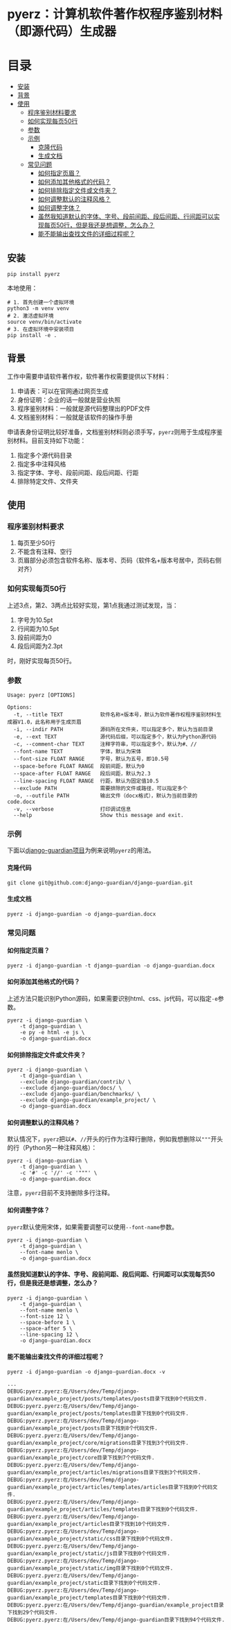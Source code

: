 # pyerz：计算机软件著作权程序鉴别材料（即源代码）生成器

目录
=================

  * [安装](#安装)
  * [背景](#背景)
  * [使用](#使用)
     * [程序鉴别材料要求](#程序鉴别材料要求)
     * [如何实现每页50行](#如何实现每页50行)
     * [参数](#参数)
     * [示例](#示例)
        * [克隆代码](#克隆代码)
        * [生成文档](#生成文档)
     * [常见问题](#常见问题)
        * [如何指定页眉？](#如何指定页眉？)
        * [如何添加其他格式的代码？](#如何添加其他格式的代码？)
        * [如何排除指定文件或文件夹？](#如何排除指定文件或文件夹？)
        * [如何调整默认的注释风格？](#如何调整默认的注释风格？)
        * [如何调整字体？](#如何调整字体？)
        * [虽然我知道默认的字体、字号、段前间距、段后间距、行间距可以实现每页50行，但是我还是想调整，怎么办？](#虽然我知道默认的字体、字号、段前间距、段后间距、行间距可以实现每页50行，但是我还是想调整，怎么办？)
        * [能不能输出查找文件的详细过程呢？](#能不能输出查找文件的详细过程呢？)

## 安装

```shell script
pip install pyerz
```

本地使用：
```shell script
# 1. 首先创建一个虚拟环境
python3 -m venv venv
# 2. 激活虚拟环境
source venv/bin/activate
# 3. 在虚拟环境中安装项目
pip install -e .
```

## 背景

工作中需要申请软件著作权，软件著作权需要提供以下材料：

1. 申请表：可以在官网通过网页生成
2. 身份证明：企业的话一般就是营业执照
3. 程序鉴别材料：一般就是源代码整理出的PDF文件
4. 文档鉴别材料：一般就是该软件的操作手册

申请表身份证明比较好准备，文档鉴别材料则必须手写，`pyerz`则用于生成程序鉴别材料。目前支持如下功能：

1. 指定多个源代码目录
2. 指定多中注释风格
3. 指定字体、字号、段前间距、段后间距、行距
4. 排除特定文件、文件夹

## 使用

### 程序鉴别材料要求

1. 每页至少50行
2. 不能含有注释、空行
3. 页眉部分必须包含软件名称、版本号、页码（软件名+版本号居中，页码右侧对齐）

### 如何实现每页50行

上述3点，第2、3两点比较好实现，第1点我通过测试发现，当：

1. 字号为10.5pt
2. 行间距为10.5pt
3. 段前间距为0
4. 段后间距为2.3pt

时，刚好实现每页50行。

### 参数

```
Usage: pyerz [OPTIONS]

Options:
  -t, --title TEXT            软件名称+版本号，默认为软件著作权程序鉴别材料生成器V1.0，此名称用于生成页眉
  -i, --indir PATH            源码所在文件夹，可以指定多个，默认为当前目录
  -e, --ext TEXT              源代码后缀，可以指定多个，默认为Python源代码
  -c, --comment-char TEXT     注释字符串，可以指定多个，默认为#、//
  --font-name TEXT            字体，默认为宋体
  --font-size FLOAT RANGE     字号，默认为五号，即10.5号
  --space-before FLOAT RANGE  段前间距，默认为0
  --space-after FLOAT RANGE   段后间距，默认为2.3
  --line-spacing FLOAT RANGE  行距，默认为固定值10.5
  --exclude PATH              需要排除的文件或路径，可以指定多个
  -o, --outfile PATH          输出文件（docx格式），默认为当前目录的code.docx
  -v, --verbose               打印调试信息
  --help                      Show this message and exit.
```

### 示例

下面以[django-guardian项目](https://github.com/django-guardian/django-guardian)为例来说明`pyerz`的用法。

#### 克隆代码

```shell script
git clone git@github.com:django-guardian/django-guardian.git
```

#### 生成文档

```shell script
pyerz -i django-guardian -o django-guardian.docx
```

### 常见问题

#### 如何指定页眉？

```shell script
pyerz -i django-guardian -t django-guardian -o django-guardian.docx
```

#### 如何添加其他格式的代码？

上述方法只能识别Python源码，如果需要识别html、css、js代码，可以指定`-e`参数。

```shell script
pyerz -i django-guardian \
    -t django-guardian \
    -e py -e html -e js \
    -o django-guardian.docx
```

#### 如何排除指定文件或文件夹？

```shell script
pyerz -i django-guardian \
    -t django-guardian \
    --exclude django-guardian/contrib/ \
    --exclude django-guardian/docs/ \
    --exclude django-guardian/benchmarks/ \
    --exclude django-guardian/example_project/ \
    -o django-guardian.docx
```

#### 如何调整默认的注释风格？

默认情况下，`pyerz`把以`#`、`//`开头的行作为注释行删除，例如我想删除以`"""`开头的行（Python另一种注释风格）：

```shell script
pyerz -i django-guardian \
    -t django-guardian \
    -c '#' -c '//' -c '"""' \
    -o django-guardian.docx
```

注意，`pyerz`目前不支持删除多行注释。

#### 如何调整字体？

`pyerz`默认使用宋体，如果需要调整可以使用`--font-name`参数。

```shell script
pyerz -i django-guardian \
    -t django-guardian \
    --font-name menlo \
    -o django-guardian.docx
```

#### 虽然我知道默认的字体、字号、段前间距、段后间距、行间距可以实现每页50行，但是我还是想调整，怎么办？

```shell script
pyerz -i django-guardian \
    -t django-guardian \
    --font-name menlo \
    --font-size 12 \
    --space-before 1 \
    --space-after 5 \
    --line-spacing 12 \
    -o django-guardian.docx
```

#### 能不能输出查找文件的详细过程呢？

```shell script
pyerz -i django-guardian -o django-guardian.docx -v
```

```
...
DEBUG:pyerz.pyerz:在/Users/dev/Temp/django-guardian/example_project/posts/templates/posts目录下找到0个代码文件.
DEBUG:pyerz.pyerz:在/Users/dev/Temp/django-guardian/example_project/posts/templates目录下找到0个代码文件.
DEBUG:pyerz.pyerz:在/Users/dev/Temp/django-guardian/example_project/posts目录下找到8个代码文件.
DEBUG:pyerz.pyerz:在/Users/dev/Temp/django-guardian/example_project/core/migrations目录下找到3个代码文件.
DEBUG:pyerz.pyerz:在/Users/dev/Temp/django-guardian/example_project/core目录下找到7个代码文件.
DEBUG:pyerz.pyerz:在/Users/dev/Temp/django-guardian/example_project/articles/migrations目录下找到3个代码文件.
DEBUG:pyerz.pyerz:在/Users/dev/Temp/django-guardian/example_project/articles/templates/articles目录下找到0个代码文件.
DEBUG:pyerz.pyerz:在/Users/dev/Temp/django-guardian/example_project/articles/templates目录下找到0个代码文件.
DEBUG:pyerz.pyerz:在/Users/dev/Temp/django-guardian/example_project/articles目录下找到10个代码文件.
DEBUG:pyerz.pyerz:在/Users/dev/Temp/django-guardian/example_project/static/css目录下找到0个代码文件.
DEBUG:pyerz.pyerz:在/Users/dev/Temp/django-guardian/example_project/static/js目录下找到0个代码文件.
DEBUG:pyerz.pyerz:在/Users/dev/Temp/django-guardian/example_project/static/img目录下找到0个代码文件.
DEBUG:pyerz.pyerz:在/Users/dev/Temp/django-guardian/example_project/static目录下找到0个代码文件.
DEBUG:pyerz.pyerz:在/Users/dev/Temp/django-guardian/example_project/templates目录下找到0个代码文件.
DEBUG:pyerz.pyerz:在/Users/dev/Temp/django-guardian/example_project目录下找到29个代码文件.
DEBUG:pyerz.pyerz:在/Users/dev/Temp/django-guardian目录下找到94个代码文件.
```